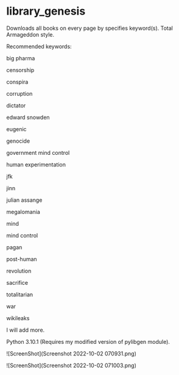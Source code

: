 # library_genesis
Downloads all books on every page by specifies keyword(s). Total Armageddon style.

Recommended keywords:

big pharma

censorship

conspira

corruption

dictator

edward snowden

eugenic

genocide

government mind control

human experimentation

jfk

jinn

julian assange

megalomania

mind

mind control

pagan

post-human

revolution

sacrifice

totalitarian

war

wikileaks

I will add more.

Python 3.10.1
(Requires my modified version of pylibgen module).

![ScreenShot](Screenshot 2022-10-02 070931.png)


![ScreenShot](Screenshot 2022-10-02 071003.png)

